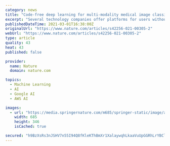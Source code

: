 ```yaml
---
category: news
title: "Code-free deep learning for multi-modality medical image classification"
excerpt: "Several technology companies offer platforms for users without coding experience to develop deep learning algorithms. This Analysis compares the performance of six ‘code-free deep learning’ platforms (from Amazon,"
publishedDateTime: 2021-03-01T16:38:00Z
originalUrl: "https://www.nature.com/articles/s42256-021-00305-2"
webUrl: "https://www.nature.com/articles/s42256-021-00305-2"
type: article
quality: 43
heat: 43
published: false

provider:
  name: Nature
  domain: nature.com

topics:
  - Machine Learning
  - AI
  - Google AI
  - AWS AI

images:
  - url: "https://media.springernature.com/m685/springer-static/image/art%3A10.1038%2Fs42256-021-00305-2/MediaObjects/42256_2021_305_Fig1_HTML.png"
    width: 685
    height: 346
    isCached: true

secured: "h9BzXsRs3nJSHV7n55I94Q8fKleKThBmXr1XalaywqhLkaaVuUpGGRhLrYBCl9dmD5Wz5Sf2d5n4tFdoFCg1e74cUeIILhLkfkFL6HACFi6uTykEeKkPDFPqFv5SdhaXJGrleDhI+wy28YROocCRGFvxdaHwlySOchKGVN+4jMwKG24aYVXJetWOYmSftVUCSd4umLnJP/fOANVuyrzDUlIeWIvdEiElpelXja9PJf6W2OU5KTpJZIrzRlXx9Um1kgBxkwgv8pX9jIKpnOKapR/6/KVTDrVT+5neu6r3mcxH8izc6n6xw0O2T5onUHQPCjJKGFcc6Oh8k2qX2gOB3cxENnueLR0mYo2VcXBvzRI=;HE/hCD8F+aNTyoVpVJdhCQ=="
---
```


